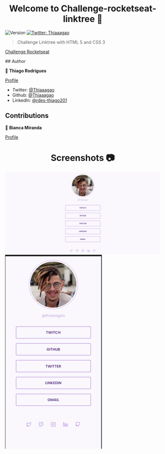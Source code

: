 <h1 align="center">Welcome to Challenge-rocketseat-linktree 👋</h1>
<p>
  <img alt="Version" src="https://img.shields.io/badge/version-1.0-blue.svg?cacheSeconds=2592000" />
  <a href="https://twitter.com/Thiaaagao" target="_blank">
    <img alt="Twitter: Thiaaagao" src="https://img.shields.io/twitter/follow/Thiaaagao.svg?style=social" />
  </a>
</p>

> Challenge Linktree with HTML 5 and CSS 3
<p>
  <a href="https://thiaaagao.github.io/desafio-rocketseat-linktr/" target="_blank">Challenge       Rocketseat
  </a>
</p>
## Author

👤 **Thiago Rodrigues**
<p> 
<a href="https://github.com/thiaaagao" target="_blank">Profile</a>
</p>

* Twitter: [@Thiaaagao](https://twitter.com/Thiaaagao)
* Github: [@Thiaaagao](https://github.com/Thiaaagao)
* LinkedIn: [@rdes-thiago201](https://linkedin.com/in/rdes-thiago201)

## Contributions

👤 **Bianca Miranda**
<p>
<a href="https://github.com/byabiabya" target="_blank">Profile</a>
</p>

<h1 align="center"> Screenshots 📷 </h1>
<p>
<img alt="desktop" src="https://github.com/thiaaagao/desafio-rocketseat-linktr/blob/master/img/Desktop.png" />
<img alt="mobile" src="https://github.com/thiaaagao/desafio-rocketseat-linktr/blob/master/img/Mobile.png" />
</p>
